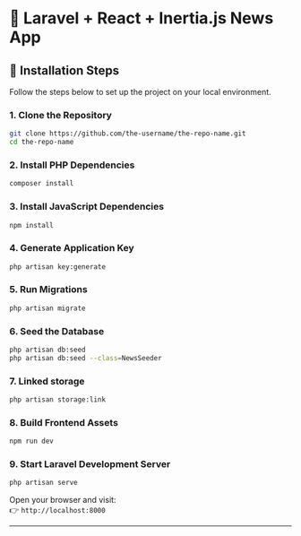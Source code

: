 # 📰 Laravel + React + Inertia.js News App

## 🚀 Installation Steps

Follow the steps below to set up the project on your local environment.

### 1. Clone the Repository

```bash
git clone https://github.com/the-username/the-repo-name.git
cd the-repo-name
```

### 2. Install PHP Dependencies

```bash
composer install
```

### 3. Install JavaScript Dependencies

```bash
npm install
```

### 4. Generate Application Key

```bash
php artisan key:generate
```

### 5. Run Migrations

```bash
php artisan migrate
```

### 6. Seed the Database

```bash
php artisan db:seed
php artisan db:seed --class=NewsSeeder
```

### 7. Linked storage

```bash
php artisan storage:link
```

### 8. Build Frontend Assets

```bash
npm run dev
```

### 9. Start Laravel Development Server

```bash
php artisan serve
```

Open your browser and visit:  
👉 `http://localhost:8000`

---
